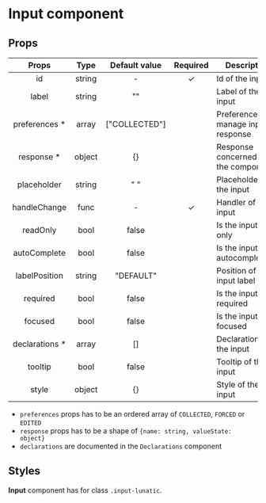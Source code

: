 # Input component

## Props

|      Props      |  Type  | Default value | Required | Description                          |
| :-------------: | :----: | :-----------: | :------: | ------------------------------------ |
|       id        | string |       -       |    ✓     | Id of the input                      |
|      label      | string |      ""       |          | Label of the input                   |
| preferences \*  | array  | ["COLLECTED"] |          | Preferences to manage input response |
|   response \*   | object |      {}       |          | Response concerned by the component  |
|   placeholder   | string |      " "      |          | Placeholder of the input             |
|  handleChange   |  func  |       -       |    ✓     | Handler of the input                 |
|    readOnly     |  bool  |     false     |          | Is the input read only               |
|  autoComplete   |  bool  |     false     |          | Is the input autocompletable         |
|  labelPosition  | string |   "DEFAULT"   |          | Position of the input label          |
|    required     |  bool  |     false     |          | Is the input required                |
|     focused     |  bool  |     false     |          | Is the input focused                 |
| declarations \* | array  |      []       |          | Declarations of the input            |
|     tooltip     |  bool  |     false     |          | Tooltip of the input                 |
|      style      | object |      {}       |          | Style of the input                   |

- `preferences` props has to be an ordered array of `COLLECTED`, `FORCED` or `EDITED`
- `response` props has to be a shape of `{name: string, valueState: object}`
- `declarations` are documented in the `Declarations` component

## Styles

**Input** component has for class `.input-lunatic`.
